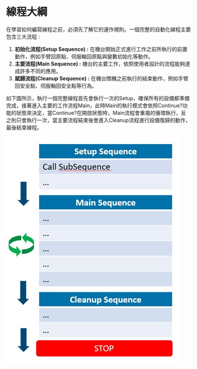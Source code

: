 # 線程大綱

在學習如何編寫線程之前，必須先了解它的運作規則。一個完整的自動化線程主要包含三大流程 :

1. **初始化流程\(Setup Sequence\) :** 在機台開始正式進行工作之前所執行的前置動作，例如手臂回原點、伺服軸回原點與變數初始化等動作。
2. **主要流程\(Main Sequence\) :** 機台的主要工作，依照使用者設計的流程能夠達成許多不同的應用。
3. **賦歸流程\(Cleanup Sequence\) :** 在機台關機之前執行的結束動作，例如手臂回安全點、伺服軸回安全點等行為。

如下圖所示，執行一個完整線程首先會執行一次的Setup，確保所有的設備都準備完成，接著進入主要的工作流程Main，此時Main的執行模式會依照Continue?功能的狀態來決定，當Continue?在開啟狀態時，Main流程會重複的循環執行，反之則只會執行一次，當主要流程結束後會進入Cleanup流程進行設備復歸的動作，最後結束線程。

![](../.gitbook/assets/process.JPG)



